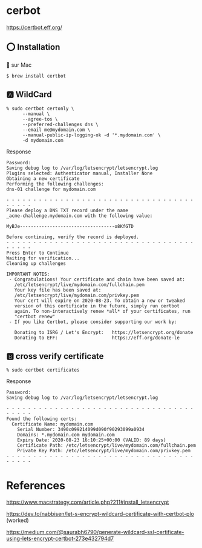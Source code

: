 # cerbot

https://certbot.eff.org/

## :o: Installation

:apple: sur Mac

```
$ brew install certbot
```


## :a: WildCard

```
% sudo certbot certonly \
      --manual \
      --agree-tos \
      --preferred-challenges dns \
      --email me@mydomain.com \
      --manual-public-ip-logging-ok -d '*.mydomain.com' \
      -d mydomain.com
```
Response
```
Password:
Saving debug log to /var/log/letsencrypt/letsencrypt.log
Plugins selected: Authenticator manual, Installer None
Obtaining a new certificate
Performing the following challenges:
dns-01 challenge for mydomain.com

- - - - - - - - - - - - - - - - - - - - - - - - - - - - - - - - - - - - - - - -
Please deploy a DNS TXT record under the name
_acme-challenge.mydomain.com with the following value:

MyBJe-----------------------------------o8KfGTD

Before continuing, verify the record is deployed.
- - - - - - - - - - - - - - - - - - - - - - - - - - - - - - - - - - - - - - - -
Press Enter to Continue
Waiting for verification...
Cleaning up challenges

IMPORTANT NOTES:
 - Congratulations! Your certificate and chain have been saved at:
   /etc/letsencrypt/live/mydomain.com/fullchain.pem
   Your key file has been saved at:
   /etc/letsencrypt/live/mydomain.com/privkey.pem
   Your cert will expire on 2020-08-23. To obtain a new or tweaked
   version of this certificate in the future, simply run certbot
   again. To non-interactively renew *all* of your certificates, run
   "certbot renew"
 - If you like Certbot, please consider supporting our work by:

   Donating to ISRG / Let's Encrypt:   https://letsencrypt.org/donate
   Donating to EFF:                    https://eff.org/donate-le
```

## :b: cross verify certificate

```
% sudo certbot certificates
```
Response
```
Password:
Saving debug log to /var/log/letsencrypt/letsencrypt.log

- - - - - - - - - - - - - - - - - - - - - - - - - - - - - - - - - - - - - - - -
Found the following certs:
  Certificate Name: mydomain.com
    Serial Number: 3490c099214099d090f90293099a0934
    Domains: *.mydomain.com mydomain.com
    Expiry Date: 2020-08-23 16:10:25+00:00 (VALID: 89 days)
    Certificate Path: /etc/letsencrypt/live/mydomain.com/fullchain.pem
    Private Key Path: /etc/letsencrypt/live/mydomain.com/privkey.pem
- - - - - - - - - - - - - - - - - - - - - - - - - - - - - - - - - - - - - - - -
```


# References

https://www.macstrategy.com/article.php?211#install_letsencrypt

https://dev.to/nabbisen/let-s-encrypt-wildcard-certificate-with-certbot-plo (worked)

https://medium.com/@saurabh6790/generate-wildcard-ssl-certificate-using-lets-encrypt-certbot-273e432794d7
